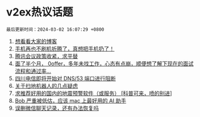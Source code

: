 # v2ex热议话题

`最后更新时间：2024-03-02 16:07:29 +0800`

1. [想看看大家的博客](https://www.v2ex.com/t/1019932)
1. [手机再也不刷机折腾了，真想把手机扔了！](https://www.v2ex.com/t/1019996)
1. [腾讯会议政策收紧，求平替](https://www.v2ex.com/t/1019892)
1. [面了半个月， 0offer，多年未找工作，心态有点崩，顺便想了解下现在的面试流程和通过率...](https://www.v2ex.com/t/1019889)
1. [四川电信即将开始对 DNS/53 端口进行阻断](https://www.v2ex.com/t/1019877)
1. [关于扫地机器人的几点疑虑](https://www.v2ex.com/t/1019971)
1. [求推荐好用的国内的地震预警软件（或服务） [科普可来，喷的别进]](https://www.v2ex.com/t/1019849)
1. [Bob 严重被低估，应该 mac 上最好用的 AI 助手](https://www.v2ex.com/t/1019994)
1. [误删微信聊天记录，还有办法恢复吗](https://www.v2ex.com/t/1019969)

